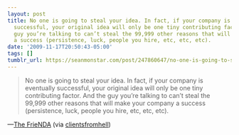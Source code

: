 ```yaml
---
layout: post
title: No one is going to steal your idea. In fact, if your company is eventually
  successful, your original idea will only be one tiny contributing factor. And the
  guy you’re talking to can’t steal the 99,999 other reasons that will make your company
  a success (persistence, luck, people you hire, etc, etc, etc).
date: '2009-11-17T20:50:43-05:00'
tags: []
tumblr_url: https://seanmonstar.com/post/247860647/no-one-is-going-to-steal-your-idea-in-fact-if
---
```

> No one is going to steal your idea. In fact, if your company is eventually successful, your original idea will only be one tiny contributing factor. And the guy you’re talking to can’t steal the 99,999 other reasons that will make your company a success (persistence, luck, people you hire, etc, etc, etc).

—[The FrieNDA](http://www.webx0.com/2006/08/frienda.html) (via [clientsfromhell](http://clientsfromhell.tumblr.com/))
